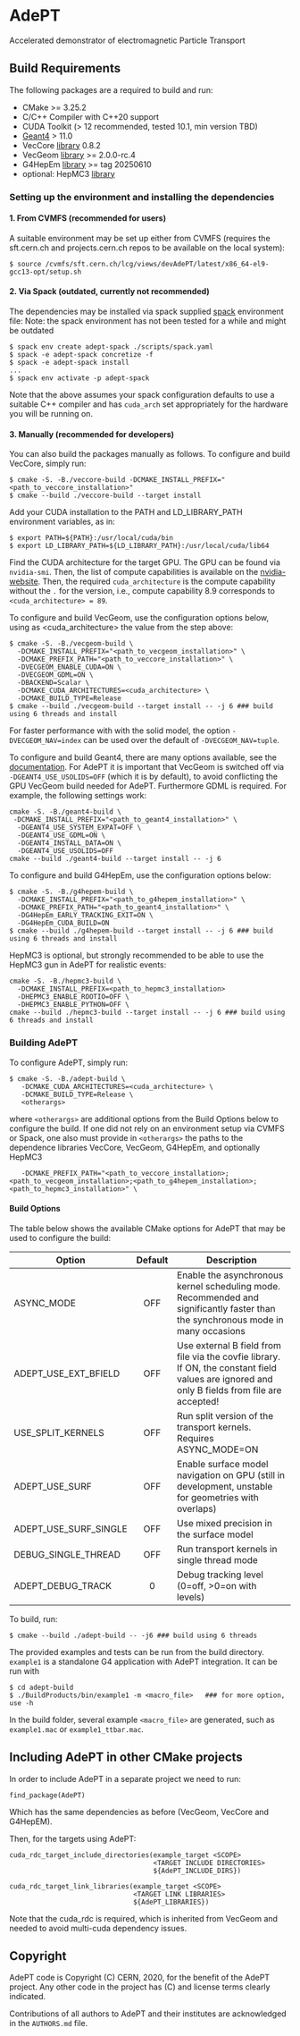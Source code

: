 <!--
SPDX-FileCopyrightText: 2020 CERN
SPDX-License-Identifier: CC-BY-4.0
-->

# AdePT

Accelerated demonstrator of electromagnetic Particle Transport

## Build Requirements

The following packages are a required to build and run:

- CMake >= 3.25.2
- C/C++ Compiler with C++20 support
- CUDA Toolkit (> 12 recommended, tested 10.1, min version TBD)
- [Geant4](https://gitlab.cern.ch/geant4/geant4) > 11.0
- VecCore [library](https://github.com/root-project/veccore) 0.8.2
- VecGeom [library](https://gitlab.cern.ch/VecGeom/VecGeom) >=  2.0.0-rc.4 
- G4HepEm [library](https://github.com/mnovak42/g4hepem) >= tag 20250610
- optional: HepMC3 [library](https://gitlab.cern.ch/hepmc/HepMC3)

### Setting up the environment and installing the dependencies

#### 1. From CVMFS (recommended for users)

A suitable environment may be set up either from CVMFS (requires the sft.cern.ch and projects.cern.ch repos
to be available on the local system):
```console
$ source /cvmfs/sft.cern.ch/lcg/views/devAdePT/latest/x86_64-el9-gcc13-opt/setup.sh
```

#### 2. Via Spack (outdated, currently not recommended)

The dependencies may be installed via spack supplied [spack](https://spack.io) environment file:
Note: the spack environment has not been tested for a while and might be outdated
```console
$ spack env create adept-spack ./scripts/spack.yaml
$ spack -e adept-spack concretize -f
$ spack -e adept-spack install
...
$ spack env activate -p adept-spack
```

Note that the above assumes your spack configuration defaults to use a suitable C++ compiler and has
`cuda_arch` set appropriately for the hardware you will be running on.

#### 3. Manually (recommended for developers)

You can also build the packages manually as follows. To configure and build VecCore, simply run:
```console
$ cmake -S. -B./veccore-build -DCMAKE_INSTALL_PREFIX="<path_to_veccore_installation>"
$ cmake --build ./veccore-build --target install
```

Add your CUDA installation to the PATH and LD_LIBRARY_PATH environment variables, as in:
```console
$ export PATH=${PATH}:/usr/local/cuda/bin
$ export LD_LIBRARY_PATH=${LD_LIBRARY_PATH}:/usr/local/cuda/lib64
```

Find the CUDA architecture for the target GPU. The GPU can be found via `nvidia-smi`. Then, the list of compute capabilities is available on the [nvidia-website](https://developer.nvidia.com/cuda-gpus). 
Then, the required `cuda_architecture` is the compute capability without the `.` for the version, i.e., compute capability 8.9 corresponds to `<cuda_architecture> = 89`.

To configure and build VecGeom, use the configuration options below, using as <cuda_architecture> the value from the step above:
```console
$ cmake -S. -B./vecgeom-build \
  -DCMAKE_INSTALL_PREFIX="<path_to_vecgeom_installation>" \
  -DCMAKE_PREFIX_PATH="<path_to_veccore_installation>" \
  -DVECGEOM_ENABLE_CUDA=ON \
  -DVECGEOM_GDML=ON \
  -DBACKEND=Scalar \
  -DCMAKE_CUDA_ARCHITECTURES=<cuda_architecture> \
  -DCMAKE_BUILD_TYPE=Release
$ cmake --build ./vecgeom-build --target install -- -j 6 ### build using 6 threads and install
```
For faster performance with with the solid model, the option `-DVECGEOM_NAV=index` can be used over the default of `-DVECGEOM_NAV=tuple`.


To configure and build Geant4, there are many options available, see the [documentation](https://geant4-userdoc.web.cern.ch/UsersGuides/InstallationGuide/html/installguide.html#geant4-build-options). For AdePT it is important that VecGeom is switched off via ` -DGEANT4_USE_USOLIDS=OFF` (which it is by default), to avoid conflicting the GPU VecGeom build needed for AdePT. Furthermore GDML is required. For example, the following settings work:

```console
cmake -S. -B./geant4-build \
 -DCMAKE_INSTALL_PREFIX="<path_to_geant4_installation>" \
  -DGEANT4_USE_SYSTEM_EXPAT=OFF \
  -DGEANT4_USE_GDML=ON \
  -DGEANT4_INSTALL_DATA=ON \
  -DGEANT4_USE_USOLIDS=OFF
cmake --build ./geant4-build --target install -- -j 6
```

To configure and build G4HepEm, use the configuration options below:
```console
$ cmake -S. -B./g4hepem-build \
  -DCMAKE_INSTALL_PREFIX="<path_to_g4hepem_installation>" \
  -DCMAKE_PREFIX_PATH="<path_to_geant4_installation>" \
  -DG4HepEm_EARLY_TRACKING_EXIT=ON \
  -DG4HepEm_CUDA_BUILD=ON
$ cmake --build ./g4hepem-build --target install -- -j 6 ### build using 6 threads and install
```

HepMC3 is optional, but strongly recommended to be able to use the HepMC3 gun in AdePT for realistic events:
```console
cmake -S. -B./hepmc3-build \
  -DCMAKE_INSTALL_PREFIX=<path_to_hepmc3_installation>
  -DHEPMC3_ENABLE_ROOTIO=OFF \
  -DHEPMC3_ENABLE_PYTHON=OFF \
cmake --build ./hepmc3-build --target install -- -j 6 ### build using 6 threads and install
```

### Building AdePT

To configure AdePT, simply run:

```console
$ cmake -S. -B./adept-build \
   -DCMAKE_CUDA_ARCHITECTURES=<cuda_architecture> \
   -DCMAKE_BUILD_TYPE=Release \
   <otherargs>
```
where `<otherargs>` are additional options from the Build Options below to configure the build.
If one did not rely on an environment setup via CVMFS or Spack, one also must provide in `<otherargs>` the paths to the dependence libraries VecCore, VecGeom, G4HepEm, and optionally HepMC3
```console
   -DCMAKE_PREFIX_PATH="<path_to_veccore_installation>;<path_to_vecgeom_installation>;<path_to_g4hepem_installation>;<path_to_hepmc3_installation>" \
```

#### Build Options
The table below shows the available CMake options for AdePT that may be used to configure the build:

|Option|Default|Description|
|------|:-----:|-----------|
|ASYNC_MODE|OFF|Enable the asynchronous kernel scheduling mode. Recommended and significantly faster than the synchronous mode in many occasions |
|ADEPT_USE_EXT_BFIELD|OFF|Use external B field from file via the covfie library. If ON, the constant field values are ignored and only B fields from file are accepted! |
|USE_SPLIT_KERNELS|OFF| Run split version of the transport kernels. Requires ASYNC_MODE=ON |
|ADEPT_USE_SURF|OFF| Enable surface model navigation on GPU (still in development, unstable for geometries with overlaps) |
|ADEPT_USE_SURF_SINGLE|OFF|Use mixed precision in the surface model|
|DEBUG_SINGLE_THREAD|OFF| Run transport kernels in single thread mode |
|ADEPT_DEBUG_TRACK|0| Debug tracking level (0=off, >0=on with levels) |

To build, run:

```console
$ cmake --build ./adept-build -- -j6 ### build using 6 threads
```

The provided examples and tests can be run from the build directory. `example1` is a standalone G4 application with AdePT integration.
It can be run with
```console
$ cd adept-build
$ ./BuildProducts/bin/example1 -m <macro_file>   ### for more option, use -h
```
In the build folder, several example `<macro_file>` are generated, such as `example1.mac` or `example1_ttbar.mac`.

## Including AdePT in other CMake projects

In order to include AdePT in a separate project we need to run:

```
find_package(AdePT)
```

Which has the same dependencies as before (VecGeom, VecCore and G4HepEM).

Then, for the targets using AdePT:

```
cuda_rdc_target_include_directories(example_target <SCOPE> 
                                    <TARGET INCLUDE DIRECTORIES>
                                    ${AdePT_INCLUDE_DIRS})

cuda_rdc_target_link_libraries(example_target <SCOPE>
                               <TARGET LINK LIBRARIES>
                               ${AdePT_LIBRARIES})
```
Note that the cuda_rdc is required, which is inherited from VecGeom and needed to avoid multi-cuda dependency issues.


## Copyright

AdePT code is Copyright (C) CERN, 2020, for the benefit of the AdePT project.
Any other code in the project has (C) and license terms clearly indicated.

Contributions of all authors to AdePT and their institutes are acknowledged in
the `AUTHORS.md` file.
